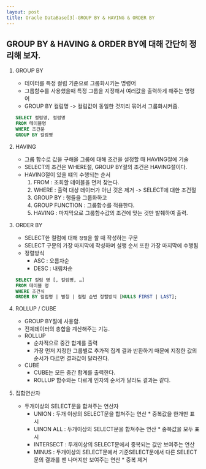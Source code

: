 ```yaml
---
layout: post
title: Oracle DataBase[3]-GROUP BY & HAVING & ORDER BY
---
```


## GROUP BY & HAVING & ORDER BY에 대해 간단히 정리해 보자.


1. GROUP BY
    - 데이터를 특정 컬럼 기준으로 그룹화시키는 명령어
    - 그룹함수를 사용했을때 특정 그룹을 지정해서 여러값을 출력하게 해주는 명령어
    - GROUP BY 컬럼명 -> 컬럼값이 동일한 것끼리 묶어서 그룹화시켜줌.
  
    ```sql
    SELECT 컬럼명, 컬럼명
    FROM 테이블명
    WHERE 조건문
    GROUP BY 컬럼명
    ```
2. HAVING
    - 그룹 함수로 값을 구해올 그룹에 대해 조건을 설정할 때 HAVING절에 기술
    - SELECT의 조건은 WHERE절, GROUP BY절의 조건은 HAVING절이다.
    - HAVING절이 있을 떄의 수행되는 순서
        1. FROM : 조회할 테이블을 먼저 찾는다.
        2. WHERE : 출력 대상 데이터가 아닌 것은 제거 -> SELECT에 대한 조건절
        3. GROUP BY : 행들을 그룹화하고
        4. GROUP FUNCTION : 그룹함수를 적용한다.
        5. HAVING : 마지막으로 그룹함수값의 조건에 맞는 것만 발췌하여 출력.
  
3. ORDER BY
    - SELECT한 컬럼에 대해 `정렬`을 할 때 작성하는 구문
    - SELECT 구문의 가장 마지막에 작성하며 실행 순서 또한 가장 마지막에 수행됨
    - 정렬방식
        - ASC : 오름차순
        - DESC : 내림차순
    
    ```sql
    SELECT 컬럼 명 [, 컬럼명, …] 
    FROM 테이블 명
    WHERE 조건식
    ORDER BY 컬럼명 | 별칭 | 컬럼 순번 정렬방식 [NULLS FIRST | LAST];
    ```
  
  
  
  
4. ROLLUP / CUBE
    - GROUP BY절에 사용함.
    - 전체데이터의 총합을 계산해주는 기능.
    - ROLLUP
        - 순차적으로 중간 합계를 출력
        - 가장 먼저 지정한 그룹별로 추가적 집계 결과 반환하기 때문에 지정한 값의 순서가 다르면 결과값이 달라진다.
    - CUBE
        - CUBE는 모든 중간 합계를 출력한다.
        - ROLLUP 함수와는 다르게 인자의 순서가 달라도 결과는 같다.


5. 집합연산자
    - 두개이상의 SELECT문을 합쳐주는 연산자
        - UNION : 두개 이상의 SELECT문을 합쳐주는 연산  * 중복값을 한개만 표시
        - UINON ALL : 두개이상의 SELECT문을 합쳐주는 연산  * 중복값을 모두 표시
        - INTERSECT : 두개이상의 SELECT문에서 중복되는 값만 보여주는 연산
        - MINUS : 두개이상의 SELECT문에서 기준SELECT문에서 다른 SELECT문의 결과를 밴 나머지만 보여주는 연산 * 중복 제거 







